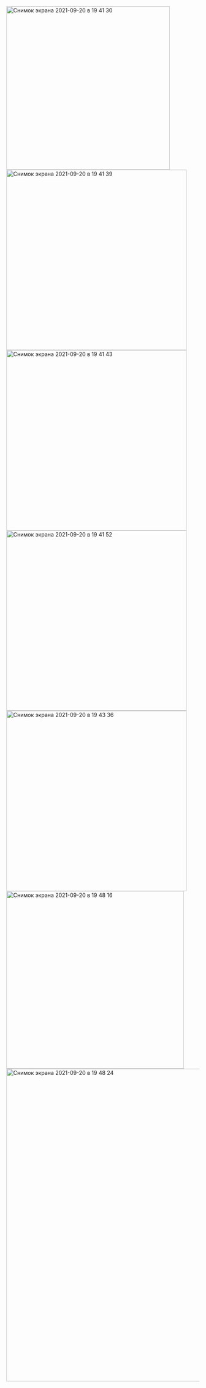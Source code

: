 <img width="426" alt="Снимок экрана 2021-09-20 в 19 41 30" src="https://user-images.githubusercontent.com/88253448/134041349-8d2c7174-9537-4742-a7cb-16030d863e57.png">
<img width="470" alt="Снимок экрана 2021-09-20 в 19 41 39" src="https://user-images.githubusercontent.com/88253448/134041365-352e12b0-a8af-432c-9334-d0affda19567.png">
<img width="470" alt="Снимок экрана 2021-09-20 в 19 41 43" src="https://user-images.githubusercontent.com/88253448/134041370-5374e358-037b-41e5-85d4-b667fa4b78e8.png">
<img width="470" alt="Снимок экрана 2021-09-20 в 19 41 52" src="https://user-images.githubusercontent.com/88253448/134041387-cb936fa5-4155-4c48-b3c5-e58ce5239204.png">
<img width="470" alt="Снимок экрана 2021-09-20 в 19 43 36" src="https://user-images.githubusercontent.com/88253448/134041402-6ae7fb8d-53fd-4636-9178-c33dadb4856f.png">
<img width="463" alt="Снимок экрана 2021-09-20 в 19 48 16" src="https://user-images.githubusercontent.com/88253448/134041732-a07dd2d2-3053-44ef-bb01-bd2c489b3fa1.png">
<img width="815" alt="Снимок экрана 2021-09-20 в 19 48 24" src="https://user-images.githubusercontent.com/88253448/134041752-e873812c-f615-4110-887f-397422523802.png">
